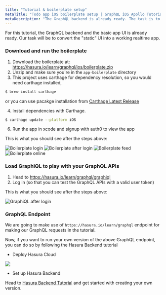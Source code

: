 ```yaml
---
title: "Tutorial & boilerplate setup"
metaTitle: "Todo app iOS boilerplate setup | GraphQL iOS Apollo Tutorial"
metaDescription: "The GraphQL backend is already ready. The task is to convert the static UI into a working realtime app in iOS"
---
```


For this tutorial, the GraphQL backend and the basic app UI is already ready.
Our task will be to convert the "static" UI into a working realtime app.

### Download and run the boilerplate

1. Download the boilerplate at: https://hasura.io/learn/graphql/ios/boilerplate.zip
2. Unzip and make sure you're in the `app-boilerplate` directory
3. This project uses carthage for dependency resolution, so you would need carthage installed,

```bash
$ brew install carthage
```

or you can use pacakge installation from [Carthage Latest Release](https://github.com/Carthage/Carthage/releases)

4. Install dependencies with Carthage.

```bash
$ carthage update --platform iOS
```

6. Run the app in xcode and signup with auth0 to view the app

This is what you should see after the steps above:

![Boilerplate login](https://graphql-engine-cdn.hasura.io/learn-hasura/assets/graphql-ios/boilerplate-login.png )
![Boilerplate after login](https://graphql-engine-cdn.hasura.io/learn-hasura/assets/graphql-ios/boilerplate-todos-landing-selected.png)
![Boilerplate feed](https://graphql-engine-cdn.hasura.io/learn-hasura/assets/graphql-ios/boilerplate-feed.png)
![Boilerplate online](https://graphql-engine-cdn.hasura.io/learn-hasura/assets/graphql-ios/boilerplate-online.png)

### Load GraphiQL to play with your GraphQL APIs

1. Head to https://hasura.io/learn/graphql/graphiql
2. Log in (so that you can test the GraphQL APIs with a valid user token)

This is what you should see after the steps above:

![GraphiQL after login](https://graphql-engine-cdn.hasura.io/learn-hasura/assets/graphql-react/graphiql-after-login.png)

### GraphQL Endpoint

We are going to make use of `https://hasura.io/learn/graphql` endpoint for making our GraphQL requests in the tutorial.

Now, if you want to run your own version of the above GraphQL endpoint, you can do so by following the Hasura Backend tutorial

- Deploy Hasura Cloud

<a href="https://cloud.hasura.io/?pg=learn-react&plcmt=body&tech=default" target="_blank"><img src="https://graphql-engine-cdn.hasura.io/assets/main-site/deploy-hasura-cloud.png" /></a>

- Set up Hasura Backend

Head to [Hasura Backend Tutorial](https://hasura.io/learn/graphql/hasura/setup/#hasuraconsole) and get started with creating your own version.
